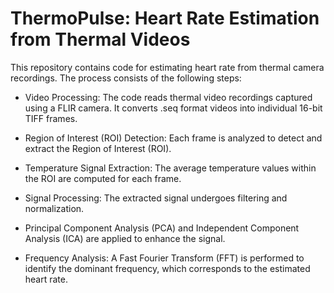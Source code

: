 # ThermoPulse: Heart Rate Estimation from Thermal Videos

This repository contains code for estimating heart rate from thermal camera recordings. The process consists of the following steps:

- Video Processing:
  The code reads thermal video recordings captured using a FLIR camera.
  It converts .seq format videos into individual 16-bit TIFF frames.

- Region of Interest (ROI) Detection:
  Each frame is analyzed to detect and extract the Region of Interest (ROI).

- Temperature Signal Extraction:
  The average temperature values within the ROI are computed for each frame.

- Signal Processing:
  The extracted signal undergoes filtering and normalization.
- Principal Component Analysis (PCA) and Independent Component Analysis (ICA) are applied to enhance the signal.

- Frequency Analysis:
  A Fast Fourier Transform (FFT) is performed to identify the dominant frequency, which corresponds to the estimated heart rate.
